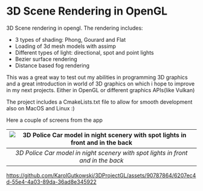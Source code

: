 <h1>3D Scene Rendering in OpenGL</h1>
3D Scene rendering in opengl.
The rendering includes:
<ul>
  <li>3 types of shading: Phong, Gourard and Flat</li>
  <li>Loading of 3d mesh models with assimp</li>
  <li>Different types of light: directional, spot and point lights</li>
  <li>Bezier surface rendering</li>
  <li>Distance based fog rendering</li>
</ul>

This was a great way to test out my abilities in programming 3D graphics and a great introduction in world of 3D graphics on which i hope to improve in my next projects. Either in OpenGL or different graphics APIs(like Vulkan)
<p>The project includes a CmakeLists.txt file to allow for smooth development also on MacOS and Linux :)</p>
<p>Here a couple of screens from the app</p>

|![3D Police Car model in night scenery with spot lights in front and in the back](https://github.com/KarolGutkowski/3DProjectGL/assets/90787864/c28e4172-b947-4144-bf4f-fe3950bf4dc1)| 
|:--:| 
| *3D Police Car model in night scenery with spot lights in front and in the back* |

https://github.com/KarolGutkowski/3DProjectGL/assets/90787864/6207ec4d-55e4-4a03-89da-36ad8e345922

